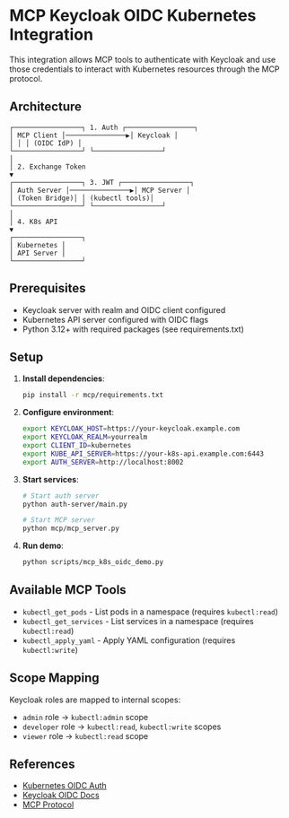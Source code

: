 # MCP Keycloak OIDC Kubernetes Integration

This integration allows MCP tools to authenticate with Keycloak and use those credentials to interact with Kubernetes resources through the MCP protocol.

## Architecture

```
┌─────────────────┐ 1. Auth ┌─────────────────┐
│ MCP Client │───────────────▶│ Keycloak │
│ │ │ (OIDC IdP) │
└─────────────────┘ └─────────────────┘
│
│ 2. Exchange Token
▼
┌─────────────────┐ 3. JWT ┌─────────────────┐
│ Auth Server │───────────────▶│ MCP Server │
│ (Token Bridge)│ │ (kubectl tools)│
└─────────────────┘ └─────────────────┘
│
│ 4. K8s API
▼
┌─────────────────┐
│ Kubernetes │
│ API Server │
└─────────────────┘
```


## Prerequisites

- Keycloak server with realm and OIDC client configured
- Kubernetes API server configured with OIDC flags
- Python 3.12+ with required packages (see requirements.txt)

## Setup

1. **Install dependencies**:
   ```sh
   pip install -r mcp/requirements.txt
   ```

2. **Configure environment**:
   ```sh
   export KEYCLOAK_HOST=https://your-keycloak.example.com
   export KEYCLOAK_REALM=yourrealm
   export CLIENT_ID=kubernetes
   export KUBE_API_SERVER=https://your-k8s-api.example.com:6443
   export AUTH_SERVER=http://localhost:8002
   ```

3. **Start services**:
   ```sh
   # Start auth server
   python auth-server/main.py
   
   # Start MCP server
   python mcp/mcp_server.py
   ```

4. **Run demo**:
   ```sh
   python scripts/mcp_k8s_oidc_demo.py
   ```

## Available MCP Tools

- `kubectl_get_pods` - List pods in a namespace (requires `kubectl:read`)
- `kubectl_get_services` - List services in a namespace (requires `kubectl:read`)
- `kubectl_apply_yaml` - Apply YAML configuration (requires `kubectl:write`)

## Scope Mapping

Keycloak roles are mapped to internal scopes:
- `admin` role → `kubectl:admin` scope
- `developer` role → `kubectl:read`, `kubectl:write` scopes
- `viewer` role → `kubectl:read` scope

## References

- [Kubernetes OIDC Auth](https://kubernetes.io/docs/reference/access-authn-authz/authentication/#openid-connect-tokens)
- [Keycloak OIDC Docs](https://www.keycloak.org/docs/latest/server_admin/#oidc)
- [MCP Protocol](https://modelcontextprotocol.io/)
